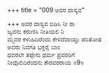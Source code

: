+++
title = "009 ಅವರ ದಾಸ್ಯವ"

+++
ಅವರ ದಾಸ್ಯವ ಬಿಡಿಸಿ ನೀ ರಾ  
ಜ್ಯವನು  ಕರುಣಿಸಿ ನೀತಿಯಲಿ ನಿ  
ಮ್ಮವರ ಕಳುಹಿದಿರೆಂದು ಕೇಳಿದೆವಾಯ್ತು ಪರಿತೋಷ  
ಅವರು ನಿವಗತಿ ಭಕ್ತರೈ ಬಾಂ  
ಧವರಲೇ ತಪ್ಪೇನು ಧರ್ಮ ಪ್ರವರರಿಗೆ   
ನೀವೊಲಿದಿರೆಂದನು ಕೌರವರರಾಯ    ॥9॥